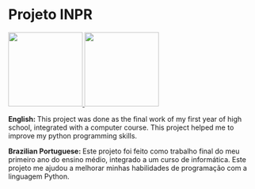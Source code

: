# Projeto INPR 
<a href="https://www.python.org">
    <img src="https://cdn.jsdelivr.net/gh/devicons/devicon/icons/python/python-original-wordmark.svg" width="150">
</a>
<img src="https://www2.ifal.edu.br/o-ifal/comunicacao/arquivos/logos/copy_of_IFALvertical.png" width="150">
<br>

<strong>English: </strong> This project was done as the final work of my first year of high school, integrated with a computer course. This project helped me to improve my python programming skills. 

<strong>Brazilian Portuguese: </strong> Este projeto foi feito como trabalho final do meu primeiro ano do ensino médio, integrado a um curso de informática. Este projeto me ajudou a melhorar minhas habilidades de programação com a linguagem Python.

